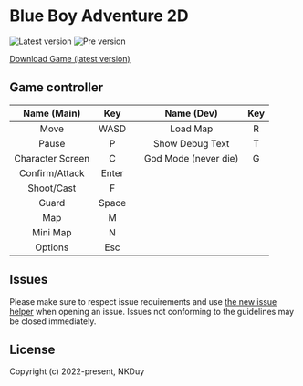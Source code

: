 # Blue Boy Adventure 2D

![Latest version](https://img.shields.io/github/release/khanhduy1407/BlueBoy2D?label=Latest)
![Pre version](https://img.shields.io/github/release-pre/khanhduy1407/BlueBoy2D?label=Pre-Release)

[Download Game (latest version)](https://github.com/khanhduy1407/BlueBoy2D/releases/latest)

## Game controller

|   Name (Main)    |  Key  |   |       Name (Dev)     | Key |
|:----------------:|:-----:|:-:|:--------------------:|:---:|
|       Move       | WASD  |   |       Load Map       |  R  |
|      Pause       |   P   |   |   Show Debug Text    |  T  |
| Character Screen |   C   |   | God Mode (never die) |  G  |
|  Confirm/Attack  | Enter |   |                      |     |
|    Shoot/Cast    |   F   |   |                      |     |
|      Guard       | Space |   |                      |     |
|       Map        |   M   |   |                      |     |
|     Mini Map     |   N   |   |                      |     |
|     Options      |  Esc  |   |                      |     |

## Issues

Please make sure to respect issue requirements and use [the new issue helper](https://github.com/khanhduy1407/My2DGame/issues/new) when opening an issue. Issues not conforming to the guidelines may be closed immediately.

## License

Copyright (c) 2022-present, NKDuy
